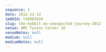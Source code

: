 ```yaml
---
sequence: 1
date: 2012-12-13
imdbId: tt0903624
slug: the-hobbit-an-unexpected-journey-2012
venue: AMC Tysons Corner 16
venueNotes: null
medium: null
mediumNotes: null
---
```


